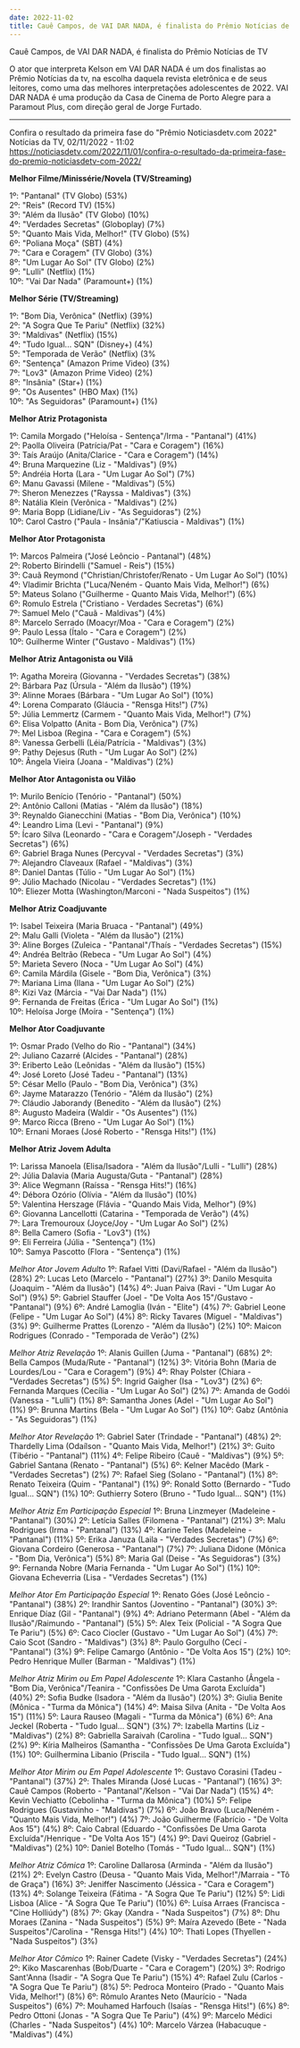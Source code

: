 ```yaml
---
date: 2022-11-02
title: Cauê Campos, de VAI DAR NADA, é finalista do Prêmio Notícias de TV
---
```


Cauê Campos, de VAI DAR NADA, é finalista do Prêmio Notícias de TV

O ator que interpreta Kelson em VAI DAR NADA é um dos finalistas ao Prêmio Notícias da tv, na escolha daquela revista eletrônica e de seus leitores, como uma das melhores interpretações adolescentes de 2022. VAI DAR NADA é uma produção da Casa de Cinema de Porto Alegre para a Paramout Plus, com direção geral de Jorge Furtado.

*****

Confira o resultado da primeira fase do "Prêmio Noticiasdetv.com 2022"  
Notícias da TV, 02/11/2022 - 11:02  
<https://noticiasdetv.com/2022/11/01/confira-o-resultado-da-primeira-fase-do-premio-noticiasdetv-com-2022/>

**Melhor Filme/Minissérie/Novela (TV/Streaming)**

1º: "Pantanal" (TV Globo) (53%)  
2º: "Reis" (Record TV) (15%)  
3º: "Além da Ilusão" (TV Globo) (10%)  
4º: "Verdades Secretas" (Globoplay) (7%)  
5º: "Quanto Mais Vida, Melhor!" (TV Globo) (5%)  
6º: "Poliana Moça" (SBT) (4%)  
7º: "Cara e Coragem" (TV Globo) (3%)  
8º: "Um Lugar Ao Sol" (TV Globo) (2%)  
9º: "Lulli" (Netflix) (1%)  
10º: "Vai Dar Nada" (Paramount+) (1%)

**Melhor Série (TV/Streaming)**

1º: "Bom Dia, Verônica" (Netflix) (39%)  
2º: "A Sogra Que Te Pariu" (Netflix) (32%)  
3º: "Maldivas" (Netflix) (15%)  
4º: "Tudo Igual... SQN" (Disney+) (4%)  
5º: "Temporada de Verão" (Netflix) (3%  
6º: "Sentença" (Amazon Prime Video) (3%)  
7º: "Lov3" (Amazon Prime Video) (2%)  
8º: "Insânia" (Star+) (1%)  
9º: "Os Ausentes" (HBO Max) (1%)  
10º: "As Seguidoras" (Paramount+) (1%)

**Melhor Atriz Protagonista**

1º: Camila Morgado ("Heloísa - Sentença"/Irma - "Pantanal") (41%)  
2º: Paolla Oliveira (Patrícia/Pat - "Cara e Coragem") (16%)  
3º: Taís Araújo (Anita/Clarice - "Cara e Coragem") (14%)  
4º: Bruna Marquezine (Liz - "Maldivas") (9%)  
5º: Andréia Horta (Lara - "Um Lugar Ao Sol") (7%)  
6º: Manu Gavassi (Milene - "Maldivas") (5%)  
7º: Sheron Menezzes ("Rayssa - Maldivas") (3%)  
8º: Natália Klein (Verônica - "Maldivas") (2%)  
9º: Maria Bopp (Lidiane/Liv - "As Seguidoras") (2%)  
10º: Carol Castro ("Paula - Insânia"/"Katiuscia - Maldivas") (1%)

**Melhor Ator Protagonista**

1º: Marcos Palmeira ("José Leôncio - Pantanal") (48%)  
2º: Roberto Birindelli ("Samuel - Reis") (15%)  
3º: Cauã Reymond ("Christian/Christofer/Renato - Um Lugar Ao Sol") (10%)  
4º: Vladimir Brichta ("Luca/Neném - Quanto Mais Vida, Melhor!") (6%)  
5º: Mateus Solano ("Guilherme - Quanto Mais Vida, Melhor!") (6%)  
6º: Romulo Estrela ("Cristiano - Verdades Secretas") (6%)  
7º: Samuel Melo ("Cauã - Maldivas") (4%)  
8º: Marcelo Serrado (Moacyr/Moa - "Cara e Coragem") (2%)  
9º: Paulo Lessa (Ítalo - "Cara e Coragem") (2%)  
10º: Guilherme Winter ("Gustavo - Maldivas") (1%)

**Melhor Atriz Antagonista ou Vilã**

1º: Agatha Moreira (Giovanna - "Verdades Secretas") (38%)  
2º: Bárbara Paz (Úrsula - "Além da Ilusão") (19%)  
3º: Alinne Moraes (Bárbara - "Um Lugar Ao Sol") (10%)  
4º: Lorena Comparato (Gláucia - "Rensga Hits!") (7%)  
5º: Júlia Lemmertz (Carmem - "Quanto Mais Vida, Melhor!") (7%)  
6º: Elisa Volpatto (Anita - Bom Dia, Verônica") (7%)  
7º: Mel Lisboa (Regina - "Cara e Coragem") (5%)  
8º: Vanessa Gerbelli (Léia/Patrícia - "Maldivas") (3%)  
9º: Pathy Dejesus (Ruth - "Um Lugar Ao Sol") (2%)  
10º: Ângela Vieira (Joana - "Maldivas") (2%)

**Melhor Ator Antagonista ou Vilão**

1º: Murilo Benício (Tenório - "Pantanal") (50%)  
2º: Antônio Calloni (Matias - "Além da Ilusão") (18%)  
3º: Reynaldo Gianecchini (Matias - "Bom Dia, Verônica") (10%)  
4º: Leandro Lima (Levi - "Pantanal") (9%)  
5º: Ícaro Silva (Leonardo - "Cara e Coragem"/Joseph - "Verdades Secretas") (6%)  
6º: Gabriel Braga Nunes (Percyval - "Verdades Secretas") (3%)  
7º: Alejandro Claveaux (Rafael - "Maldivas") (3%)  
8º: Daniel Dantas (Túlio - "Um Lugar Ao Sol") (1%)  
9º: Júlio Machado (Nicolau - "Verdades Secretas") (1%)  
10º: Eliezer Motta (Washington/Marconi - "Nada Suspeitos") (1%)

**Melhor Atriz Coadjuvante**

1º: Isabel Teixeira (Maria Bruaca - "Pantanal") (49%)  
2º: Malu Galli (Violeta - "Além da Ilusão") (21%)  
3º: Aline Borges (Zuleica - "Pantanal"/Thaís - "Verdades Secretas") (15%)  
4º: Andréa Beltrão (Rebeca - "Um Lugar Ao Sol") (4%)  
5º: Marieta Severo (Noca - "Um Lugar Ao Sol") (4%)  
6º: Camila Márdila (Gisele - "Bom Dia, Verônica") (3%)  
7º: Mariana Lima (Ilana - "Um Lugar Ao Sol") (2%)  
8º: Kizi Vaz (Márcia - "Vai Dar Nada") (1%)  
9º: Fernanda de Freitas (Érica - "Um Lugar Ao Sol") (1%)  
10º: Heloísa Jorge (Moíra - "Sentença") (1%)

**Melhor Ator Coadjuvante**

1º: Osmar Prado (Velho do Rio - "Pantanal") (34%)  
2º: Juliano Cazarré (Alcides - "Pantanal") (28%)  
3º: Eriberto Leão (Leônidas - "Além da Ilusão") (15%)  
4º: José Loreto (José Tadeu - "Pantanal") (13%)  
5º: César Mello (Paulo - "Bom Dia, Verônica") (3%)  
6º: Jayme Matarazzo (Tenório - "Além da Ilusão") (2%)  
7º: Cláudio Jaborandy (Benedito - "Além da Ilusão") (2%)  
8º: Augusto Madeira (Waldir - "Os Ausentes") (1%)  
9º: Marco Ricca (Breno - "Um Lugar Ao Sol") (1%)  
10º: Ernani Moraes (José Roberto - "Rensga Hits!") (1%)

**Melhor Atriz Jovem Adulta**

1º: Larissa Manoela (Elisa/Isadora - "Além da Ilusão"/Lulli - "Lulli") (28%)  
2º: Júlia Dalavia (Maria Augusta/Guta - "Pantanal") (28%)  
3º: Alice Wegmann (Raíssa - "Rensga Hits!") (16%)  
4º: Débora Ozório (Olívia - "Além da Ilusão") (10%)  
5º: Valentina Herszage (Flávia - "Quando Mais Vida, Melhor") (9%)  
6º: Giovanna Lancellotti (Catarina - "Temporada de Verão") (4%)  
7º: Lara Tremouroux (Joyce/Joy - "Um Lugar Ao Sol") (2%)  
8º: Bella Camero (Sofia - "Lov3") (1%)  
9º: Eli Ferreira (Júlia - "Sentença") (1%)  
10º: Samya Pascotto (Flora - "Sentença") (1%)

*Melhor Ator Jovem Adulto*
1º: Rafael Vitti (Davi/Rafael - "Além da Ilusão") (28%)
2º: Lucas Leto (Marcelo - "Pantanal") (27%)
3º: Danilo Mesquita (Joaquim - "Além da Ilusão") (14%)
4º: Juan Paiva (Ravi - "Um Lugar Ao Sol") (9%)
5º: Gabriel Stauffer (Joel - "De Volta Aos 15"/Gustavo - "Pantanal") (9%)
6º: André Lamoglia (Iván - "Elite") (4%)
7º: Gabriel Leone (Felipe - "Um Lugar Ao Sol") (4%)
8º: Ricky Tavares (Miguel - "Maldivas") (3%)
9º: Guilherme Prattes (Lorenzo - "Além da Ilusão") (2%)
10º: Maicon Rodrigues (Conrado - "Temporada de Verão") (2%)

*Melhor Atriz Revelação*
1º: Alanis Guillen (Juma - "Pantanal") (68%)
2º: Bella Campos (Muda/Rute - "Pantanal") (12%)
3º: Vitória Bohn (Maria de Lourdes/Lou - "Cara e Coragem") (9%)
4º: Rhay Polster (Chiara - "Verdades Secretas") (5%)
5º: Ingrid Gaigher (Isa - "Lov3") (2%)
6º: Fernanda Marques (Cecília - "Um Lugar Ao Sol") (2%)
7º: Amanda de Godói (Vanessa - "Lulli") (1%)
8º: Samantha Jones (Adel - "Um Lugar Ao Sol") (1%)
9º: Brunna Martins (Bela - "Um Lugar Ao Sol") (1%)
10º: Gabz (Antônia - "As Seguidoras") (1%)

*Melhor Ator Revelação*
1º: Gabriel Sater (Trindade - "Pantanal") (48%)
2º: Thardelly Lima (Odaílson - "Quanto Mais Vida, Melhor!") (21%)
3º: Guito (Tibério - "Pantanal") (11%)
4º: Felipe Ribeiro (Cauê - "Maldivas") (9%)
5º: Gabriel Santana (Renato - "Pantanal") (5%)
6º: Kelner Macêdo (Mark - "Verdades Secretas") (2%)
7º: Rafael Sieg (Solano - "Pantanal") (1%)
8º: Renato Teixeira (Quim - "Pantanal") (1%)
9º: Ronald Sotto (Bernardo - "Tudo Igual... SQN") (1%)
10º: Guthierry Sotero (Bruno - "Tudo Igual... SQN") (1%)

*Melhor Atriz Em Participação Especial*
1º: Bruna Linzmeyer (Madeleine - "Pantanal") (30%)
2º: Letícia Salles (Filomena - "Pantanal") (21%)
3º: Malu Rodrigues (Irma - "Pantanal") (13%)
4º: Karine Teles (Madeleine - "Pantanal") (11%)
5º: Erika Januza (Laila - "Verdades Secretas") (7%)
6º: Giovana Cordeiro (Generosa - "Pantanal") (7%)
7º: Juliana Didone (Mônica - "Bom Dia, Verônica") (5%)
8º: Maria Gal (Deise - "As Seguidoras") (3%)
9º: Fernanda Nobre (Maria Fernanda - "Um Lugar Ao Sol") (1%)
10º: Giovana Echeverria (Lisa - "Verdades Secretas") (1%)

*Melhor Ator Em Participação Especial*
1º: Renato Góes (José Leôncio - "Pantanal") (38%)
2º: Irandhir Santos (Joventino - "Pantanal") (30%)
3º: Enrique Díaz (Gil - "Pantanal") (9%)
4º: Adriano Petermann (Abel - "Além da Ilusão"/Raimundo - "Pantanal") (5%)
5º: Alex Teix (Policial - "A Sogra Que Te Pariu") (5%)
6º: Caco Ciocler (Gustavo - "Um Lugar Ao Sol") (4%)
7º: Caio Scot (Sandro - "Maldivas") (3%)
8º: Paulo Gorgulho (Cecí - "Pantanal") (3%)
9º: Felipe Camargo (Antônio - "De Volta Aos 15") (2%)
10º: Pedro Henrique Muller (Barman - "Maldivas") (1%)

*Melhor Atriz Mirim ou Em Papel Adolescente*
1º: Klara Castanho (Ângela - "Bom Dia, Verônica"/Teanira - "Confissões De Uma Garota Excluída") (40%)
2º: Sofia Budke (Isadora - "Além da Ilusão") (20%)
3º: Giulia Benite (Mônica - "Turma da Mônica") (14%)
4º: Maisa Silva (Anita - "De Volta Aos 15") (11%)
5º: Laura Rauseo (Magali - "Turma da Mônica") (6%)
6º: Ana Jeckel (Roberta - "Tudo Igual... SQN") (3%)
7º: Izabella Martins (Liz - "Maldivas") (2%)
8º: Gabriella Saraivah (Carolina - "Tudo Igual... SQN") (2%)
9º: Kíria Malheiros (Samantha - "Confissões De Uma Garota Excluída") (1%)
10º: Guilhermina Libanio (Priscila - "Tudo Igual... SQN") (1%)

*Melhor Ator Mirim ou Em Papel Adolescente*
1º: Gustavo Corasini (Tadeu - "Pantanal") (37%)
2º: Thales Miranda (José Lucas - "Pantanal") (16%)
3º: Cauê Campos (Roberto - "Pantanal"/Kelson - "Vai Dar Nada") (15%)
4º: Kevin Vechiatto (Cebolinha - "Turma da Mônica") (10%)
5º: Felipe Rodrigues (Gustavinho - "Maldivas") (7%)
6º: João Bravo (Luca/Neném - "Quanto Mais Vida, Melhor!") (4%)
7º: João Guilherme (Fabrício - "De Volta Aos 15") (4%)
8º: Caio Cabral (Eduardo - "Confissões De Uma Garota Excluída"/Henrique - "De Volta Aos 15") (4%)
9º: Davi Queiroz (Gabriel - "Maldivas") (2%)
10º: Daniel Botelho (Tomás - "Tudo Igual... SQN") (1%)

*Melhor Atriz Cômica*
1º: Caroline Dallarosa (Arminda - "Além da Ilusão") (21%)
2º: Evelyn Castro (Deusa - "Quanto Mais Vida, Melhor!"/Marraia - "Tô de Graça") (16%)
3º: Jeniffer Nascimento (Jéssica - "Cara e Coragem") (13%)
4º: Solange Teixeira (Fátima - "A Sogra Que Te Pariu") (12%)
5º: Lidi Lisboa (Alice - "A Sogra Que Te Pariu") (10%)
6º: Luísa Arraes (Francisca - "Cine Holliúdy") (8%)
7º: Gkay (Xandra - "Nada Suspeitos") (7%)
8º: Dhu Moraes (Zanina - "Nada Suspeitos") (5%)
9º: Maíra Azevedo (Bete - "Nada Suspeitos"/Carolina - "Rensga Hits!") (4%)
10º: Thati Lopes (Thyellen - "Nada Suspeitos") (3%)

*Melhor Ator Cômico*
1º: Rainer Cadete (Visky - "Verdades Secretas") (24%)
2º: Kiko Mascarenhas (Bob/Duarte - "Cara e Coragem") (20%)
3º: Rodrigo Sant'Anna (Isadir - "A Sogra Que Te Pariu") (15%)
4º: Rafael Zulu (Carlos - "A Sogra Que Te Pariu") (8%)
5º: Pedroca Monteiro (Prado - "Quanto Mais Vida, Melhor!") (8%)
6º: Rômulo Arantes Neto (Maurício - "Nada Suspeitos") (6%)
7º: Mouhamed Harfouch (Isaías - "Rensga Hits!") (6%)
8º: Pedro Ottoni (Jonas - "A Sogra Que Te Pariu") (4%)
9º: Marcelo Médici (Charles - "Nada Suspeitos") (4%)
10º: Marcelo Várzea (Habacuque - "Maldivas") (4%)
